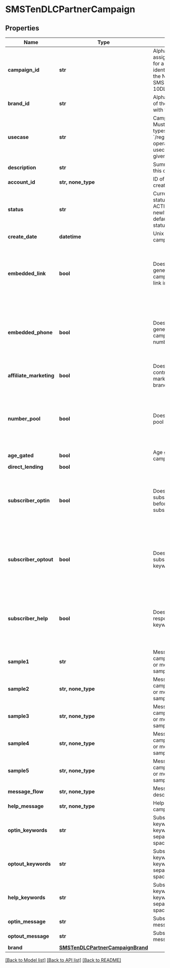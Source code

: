 # SMSTenDLCPartnerCampaign

## Properties
Name | Type | Description | Notes
------------ | ------------- | ------------- | -------------
**campaign_id** | **str** | Alphanumeric identifier assigned by the registry for a campaign. This identifier is required by the NetNumber OSR SMS enabling process of 10DLC. | 
**brand_id** | **str** | Alphanumeric identifier of the brand associated with this campaign. | 
**usecase** | **str** | Campaign usecase. Must be of defined valid types. Use &#x60;/registry/enum/usecase&#x60; operation to retrieve usecases available for given brand. | 
**description** | **str** | Summary description of this campaign. | 
**account_id** | **str, none_type** | ID of the account that created this Queue. | [optional] 
**status** | **str** | Current campaign status. Possible values: ACTIVE, EXPIRED. A newly created campaign defaults to ACTIVE status.  | [optional] 
**create_date** | **datetime** | Unix timestamp when campaign was created. | [optional] 
**embedded_link** | **bool** | Does message generated by the campaign include URL link in SMS? | [optional]  if omitted the server will use the default value of False
**embedded_phone** | **bool** | Does message generated by the campaign include phone number in SMS? | [optional]  if omitted the server will use the default value of False
**affiliate_marketing** | **bool** | Does message content controlled by affiliate marketing other than the brand? | [optional] 
**number_pool** | **bool** | Does campaign utilize pool of phone nubers? | [optional]  if omitted the server will use the default value of False
**age_gated** | **bool** | Age gated content in campaign. | [optional] 
**direct_lending** | **bool** |  | [optional] 
**subscriber_optin** | **bool** | Does campaign require subscriber to opt-in before SMS is sent to subscriber? | [optional]  if omitted the server will use the default value of False
**subscriber_optout** | **bool** | Does campaign support subscriber opt-out keyword(s)? | [optional]  if omitted the server will use the default value of False
**subscriber_help** | **bool** | Does campaign responds to help keyword(s)? | [optional]  if omitted the server will use the default value of False
**sample1** | **str** | Message sample. Some campaign tiers require 1 or more message samples. | [optional] 
**sample2** | **str, none_type** | Message sample. Some campaign tiers require 2 or more message samples. | [optional] 
**sample3** | **str, none_type** | Message sample. Some campaign tiers require 3 or more message samples. | [optional] 
**sample4** | **str, none_type** | Message sample. Some campaign tiers require 4 or more message samples. | [optional] 
**sample5** | **str, none_type** | Message sample. Some campaign tiers require 5 or more message samples. | [optional] 
**message_flow** | **str, none_type** | Message flow description. | [optional] 
**help_message** | **str, none_type** | Help message of the campaign. | [optional] 
**optin_keywords** | **str** | Subscriber opt-in keywords. Multiple keywords are comma separated without space. | [optional] 
**optout_keywords** | **str** | Subscriber opt-out keywords. Multiple keywords are comma separated without space. | [optional] 
**help_keywords** | **str** | Subscriber help keywords. Multiple keywords are comma separated without space. | [optional] 
**optin_message** | **str** | Subscriber opt-in message. | [optional] 
**optout_message** | **str** | Subscriber opt-out message. | [optional] 
**brand** | [**SMSTenDLCPartnerCampaignBrand**](SMSTenDLCPartnerCampaignBrand.md) |  | [optional] 

[[Back to Model list]](../README.md#documentation-for-models) [[Back to API list]](../README.md#documentation-for-api-endpoints) [[Back to README]](../README.md)


